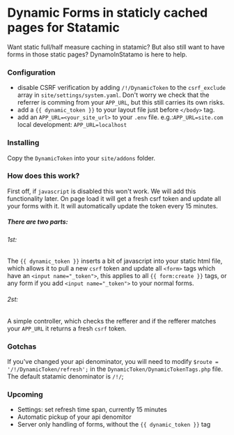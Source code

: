 # Dynamic Forms in staticly cached pages for Statamic

Want static full/half measure caching in statamic?
But also still want to have forms in those static pages?
DynamoInStatamo is here to help.

### Configuration

- disable CSRF verification by adding `/!/DynamicToken` to the `csrf_exclude` array in `site/settings/system.yaml`. Don't worry we check that the referrer is comming from your `APP_URL`, but this still carries its own risks.
- add a `{{ dynamic_token }}` to your layout file just before `</body>` tag.
- add an `APP_URL=<your_site_url>` to your `.env` file.
e.g.:`APP_URL=site.com`
local development: `APP_URL=localhost`

### Installing

Copy the `DynamicToken` into your `site/addons` folder.

### How does this work?

First off, if `javascript` is disabled this won't work. We will add this functionality later. On page load it will get a fresh csrf token and update all your forms with it. It will automatically update the token every 15 minutes.

##### There are two parts:
###### 1st:
The `{{ dynamic_token }}` inserts a bit of javascript into your static html file, which allows it to pull a new `csrf` token and update all `<form>` tags which have an `<input name="_token">`, this applies to all `{{ form:create }}` tags, or any form if you add `<input name="_token">` to your normal forms.
###### 2st:
A simple controller, which checks the refferer and if the refferer matches your `APP_URL` it returns a fresh `csrf` token.

### Gotchas
If you've changed your api denominator, you will need to modify `$route = '/!/DynamicToken/refresh';` in the `DynamicToken/DynamicTokenTags.php` file. The default statamic denominator is `/!/`;

### Upcoming
- Settings: set refresh time span, currently 15 minutes
- Automatic pickup of your api denomitor
- Server only handling of forms, without the `{{ dynamic_token }}` tag
